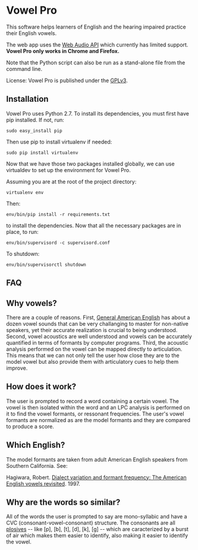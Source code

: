 Vowel Pro
=========

This software helps learners of English and the hearing impaired practice their English vowels.

The web app uses the [Web Audio API](https://developer.mozilla.org/en-US/docs/Web/API/Web_Audio_API) which currently has limited support. **Vowel Pro only works in Chrome and Firefox.**

Note that the Python script can also be run as a stand-alone file from the command line.

License: Vowel Pro is published under the [GPLv3](http://www.gnu.org/copyleft/gpl.html).


Installation
------------

Vowel Pro uses Python 2.7. To install its dependencies, you must first have pip installed. If not, run:

```
sudo easy_install pip
```

Then use pip to install virtualenv if needed:

```
sudo pip install virtualenv
```

Now that we have those two packages installed globally, we can use virtualdev to set up the environment for Vowel Pro. 

Assuming you are at the root of the project directory:

```
virtualenv env
```

Then:

```
env/bin/pip install -r requirements.txt
```

to install the dependencies. Now that all the necessary packages are in place, to run:

```
env/bin/supervisord -c supervisord.conf
```

To shutdown:

```
env/bin/supervisorctl shutdown
```


FAQ
---

Why vowels?
-----------

There are a couple of reasons. First, [General American English](http://en.wikipedia.org/wiki/General_American) has about a dozen vowel sounds that can be very challanging to master for non-native speakers, yet their accurate realization is crucial to being understood. Second, vowel acoustics are well understood and vowels can be accurately quantified in terms of formants by computer programs. Third, the acoustic analysis performed on the vowel can be mapped directly to articulation. This means that we can not only tell the user how close they are to the model vowel but also provide them with articulatory cues to help them improve.

How does it work?
-----------------

The user is prompted to record a word containing a certain vowel. The vowel is then isolated within the word and an LPC analysis is performed on it to find the vowel formants, or ressonant frequencies. The user's vowel formants are normalized as are the model formants and they are compared to produce a score.

Which English?
--------------

The model formants are taken from adult American English speakers from Southern California. See: 

Hagiwara, Robert. [Dialect variation and formant frequency: The American English vowels revisited](http://scitation.aip.org/content/asa/journal/jasa/102/1/10.1121/1.419712). 1997.

Why are the words so similar?
-----------------------------

All of the words the user is prompted to say are mono-syllabic and have a CVC (consonant-vowel-consonant) structure. The consonants are all [plosives](http://en.wikipedia.org/wiki/Stop_consonant) -- like [p], [b], [t], [d], [k], [g] -- which are caracterized by a burst of air which makes them easier to identify, also making it easier to identify the vowel.  
